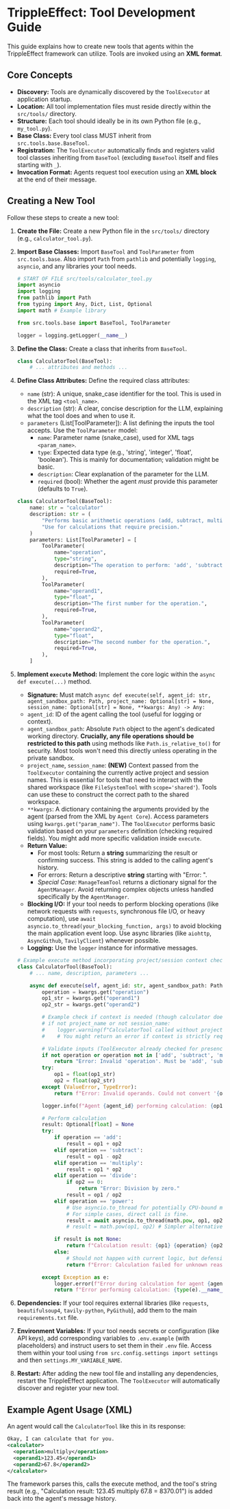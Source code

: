 <!-- # START OF FILE helperfiles/TOOL_MAKING.md -->
# TrippleEffect: Tool Development Guide

This guide explains how to create new tools that agents within the TrippleEffect framework can utilize. Tools are invoked using an **XML format**.

## Core Concepts

*   **Discovery:** Tools are dynamically discovered by the `ToolExecutor` at application startup.
*   **Location:** All tool implementation files must reside directly within the `src/tools/` directory.
*   **Structure:** Each tool should ideally be in its own Python file (e.g., `my_tool.py`).
*   **Base Class:** Every tool class MUST inherit from `src.tools.base.BaseTool`.
*   **Registration:** The `ToolExecutor` automatically finds and registers valid tool classes inheriting from `BaseTool` (excluding `BaseTool` itself and files starting with `_`).
*   **Invocation Format:** Agents request tool execution using an **XML block** at the end of their message.

## Creating a New Tool

Follow these steps to create a new tool:

1.  **Create the File:** Create a new Python file in the `src/tools/` directory (e.g., `calculator_tool.py`).

2.  **Import Base Classes:** Import `BaseTool` and `ToolParameter` from `src.tools.base`. Also import `Path` from `pathlib` and potentially `logging`, `asyncio`, and any libraries your tool needs.

    ```python
    # START OF FILE src/tools/calculator_tool.py
    import asyncio
    import logging
    from pathlib import Path
    from typing import Any, Dict, List, Optional
    import math # Example library

    from src.tools.base import BaseTool, ToolParameter

    logger = logging.getLogger(__name__)
    ```

3.  **Define the Class:** Create a class that inherits from `BaseTool`.

    ```python
    class CalculatorTool(BaseTool):
        # ... attributes and methods ...
    ```

4.  **Define Class Attributes:** Define the required class attributes:
    *   `name` (str): A unique, snake\_case identifier for the tool. This is used in the XML tag `<tool_name>`.
    *   `description` (str): A clear, concise description for the LLM, explaining what the tool does and when to use it.
    *   `parameters` (List[ToolParameter]): A list defining the inputs the tool accepts. Use the `ToolParameter` model:
        *   `name`: Parameter name (snake\_case), used for XML tags `<param_name>`.
        *   `type`: Expected data type (e.g., 'string', 'integer', 'float', 'boolean'). This is mainly for documentation; validation might be basic.
        *   `description`: Clear explanation of the parameter for the LLM.
        *   `required` (bool): Whether the agent *must* provide this parameter (defaults to `True`).

    ```python
    class CalculatorTool(BaseTool):
        name: str = "calculator"
        description: str = (
            "Performs basic arithmetic operations (add, subtract, multiply, divide, power). "
            "Use for calculations that require precision."
        )
        parameters: List[ToolParameter] = [
            ToolParameter(
                name="operation",
                type="string",
                description="The operation to perform: 'add', 'subtract', 'multiply', 'divide', 'power'.",
                required=True,
            ),
            ToolParameter(
                name="operand1",
                type="float",
                description="The first number for the operation.",
                required=True,
            ),
            ToolParameter(
                name="operand2",
                type="float",
                description="The second number for the operation.",
                required=True,
            ),
        ]
    ```

5.  **Implement `execute` Method:** Implement the core logic within the `async def execute(...)` method.
    *   **Signature:** Must match `async def execute(self, agent_id: str, agent_sandbox_path: Path, project_name: Optional[str] = None, session_name: Optional[str] = None, **kwargs: Any) -> Any:`
    *   `agent_id`: ID of the agent calling the tool (useful for logging or context).
    *   `agent_sandbox_path`: Absolute `Path` object to the agent's dedicated working directory. **Crucially, any file operations should be restricted to this path** using methods like `Path.is_relative_to()` for security. Most tools won't need this directly unless operating in the private sandbox.
    *   `project_name`, `session_name`: **(NEW)** Context passed from the `ToolExecutor` containing the currently active project and session names. This is essential for tools that need to interact with the shared workspace (like `FileSystemTool` with `scope='shared'`). Tools can use these to construct the correct path to the shared workspace.
    *   `**kwargs`: A dictionary containing the arguments provided by the agent (parsed from the XML by `Agent Core`). Access parameters using `kwargs.get("param_name")`. The `ToolExecutor` performs basic validation based on your `parameters` definition (checking required fields). You might add more specific validation inside `execute`.
    *   **Return Value:**
        *   For most tools: Return a **string** summarizing the result or confirming success. This string is added to the calling agent's history.
        *   For errors: Return a descriptive **string** starting with "Error: ".
        *   *Special Case:* `ManageTeamTool` returns a dictionary signal for the `AgentManager`. Avoid returning complex objects unless handled specifically by the `AgentManager`.
    *   **Blocking I/O:** If your tool needs to perform blocking operations (like network requests with `requests`, synchronous file I/O, or heavy computation), use `await asyncio.to_thread(your_blocking_function, args)` to avoid blocking the main application event loop. Use async libraries (like `aiohttp`, `AsyncGithub`, `TavilyClient`) whenever possible.
    *   **Logging:** Use the `logger` instance for informative messages.

    ```python
    # Example execute method incorporating project/session context check
    class CalculatorTool(BaseTool):
        # ... name, description, parameters ...

        async def execute(self, agent_id: str, agent_sandbox_path: Path, project_name: Optional[str] = None, session_name: Optional[str] = None, **kwargs: Any) -> Any:
            operation = kwargs.get("operation")
            op1_str = kwargs.get("operand1")
            op2_str = kwargs.get("operand2")

            # Example check if context is needed (though calculator doesn't need it)
            # if not project_name or not session_name:
            #    logger.warning(f"CalculatorTool called without project/session context (Project: {project_name}, Session: {session_name})")
            #    # You might return an error if context is strictly required by the tool logic

            # Validate inputs (ToolExecutor already checked for presence if required)
            if not operation or operation not in ['add', 'subtract', 'multiply', 'divide', 'power']:
                return "Error: Invalid 'operation'. Must be 'add', 'subtract', 'multiply', 'divide', or 'power'."
            try:
                op1 = float(op1_str)
                op2 = float(op2_str)
            except (ValueError, TypeError):
                return f"Error: Invalid operands. Could not convert '{op1_str}' or '{op2_str}' to numbers."

            logger.info(f"Agent {agent_id} performing calculation: {op1} {operation} {op2} (Project: {project_name}, Session: {session_name})") # Log context

            # Perform calculation
            result: Optional[float] = None
            try:
                if operation == 'add':
                    result = op1 + op2
                elif operation == 'subtract':
                    result = op1 - op2
                elif operation == 'multiply':
                    result = op1 * op2
                elif operation == 'divide':
                    if op2 == 0:
                        return "Error: Division by zero."
                    result = op1 / op2
                elif operation == 'power':
                    # Use asyncio.to_thread for potentially CPU-bound math.pow if numbers were huge
                    # For simple cases, direct call is fine.
                    result = await asyncio.to_thread(math.pow, op1, op2)
                    # result = math.pow(op1, op2) # Simpler alternative for typical cases

                if result is not None:
                    return f"Calculation result: {op1} {operation} {op2} = {result}"
                else:
                    # Should not happen with current logic, but defensive
                    return f"Error: Calculation failed for unknown reason."

            except Exception as e:
                logger.error(f"Error during calculation for agent {agent_id}: {e}", exc_info=True)
                return f"Error performing calculation: {type(e).__name__}"

    ```

6.  **Dependencies:** If your tool requires external libraries (like `requests`, `beautifulsoup4`, `tavily-python`, `PyGithub`), add them to the main `requirements.txt` file.

7.  **Environment Variables:** If your tool needs secrets or configuration (like API keys), add corresponding variables to `.env.example` (with placeholders) and instruct users to set them in their `.env` file. Access them within your tool using `from src.config.settings import settings` and then `settings.MY_VARIABLE_NAME`.

8.  **Restart:** After adding the new tool file and installing any dependencies, restart the TrippleEffect application. The `ToolExecutor` will automatically discover and register your new tool.

## Example Agent Usage (XML)

An agent would call the `CalculatorTool` like this in its response:

```xml
Okay, I can calculate that for you.
<calculator>
  <operation>multiply</operation>
  <operand1>123.45</operand1>
  <operand2>67.8</operand2>
</calculator>
```

The framework parses this, calls the execute method, and the tool's string result (e.g., "Calculation result: 123.45 multiply 67.8 = 8370.01") is added back into the agent's message history.
